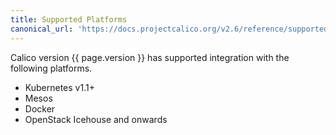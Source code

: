 ```yaml
---
title: Supported Platforms
canonical_url: 'https://docs.projectcalico.org/v2.6/reference/supported-platforms'
---
```


Calico version {{ page.version }} has supported integration with the following platforms.

-  Kubernetes v1.1+
-  Mesos
-  Docker
-  OpenStack Icehouse and onwards

